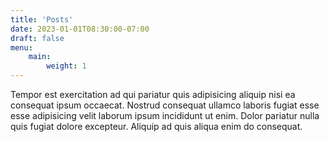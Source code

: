```yaml
---
title: 'Posts'
date: 2023-01-01T08:30:00-07:00
draft: false
menu: 
    main:
        weight: 1
---
```


Tempor est exercitation ad qui pariatur quis adipisicing aliquip nisi ea consequat ipsum occaecat. Nostrud consequat ullamco laboris fugiat esse esse adipisicing velit laborum ipsum incididunt ut enim. Dolor pariatur nulla quis fugiat dolore excepteur. Aliquip ad quis aliqua enim do consequat.
